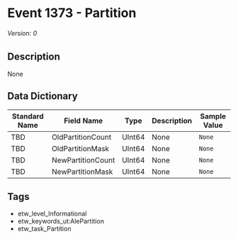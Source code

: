 # Event 1373 - Partition
###### Version: 0

## Description
None

## Data Dictionary
|Standard Name|Field Name|Type|Description|Sample Value|
|---|---|---|---|---|
|TBD|OldPartitionCount|UInt64|None|`None`|
|TBD|OldPartitionMask|UInt64|None|`None`|
|TBD|NewPartitionCount|UInt64|None|`None`|
|TBD|NewPartitionMask|UInt64|None|`None`|

## Tags
* etw_level_Informational
* etw_keywords_ut:AlePartition
* etw_task_Partition